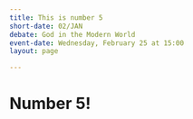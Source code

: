 ```yaml
---
title: This is number 5
short-date: 02/JAN
debate: God in the Modern World
event-date: Wednesday, February 25 at 15:00
layout: page

---
```

# Number 5!